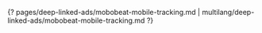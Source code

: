 {? pages/deep-linked-ads/mobobeat-mobile-tracking.md | multilang/deep-linked-ads/mobobeat-mobile-tracking.md ?}
